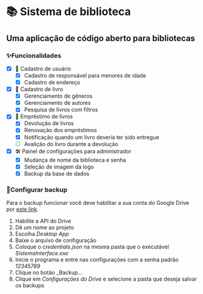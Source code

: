 # 📚 Sistema de biblioteca 
## Uma aplicação de código aberto para bibliotecas

### ✨Funcionalidades
- [x] 👥 Cadastro de usuário
  - [x] Cadastro de responsável para menores de idade
  - [x] Cadastro de endereço
- [x] 📖 Cadastro de livro
  - [x] Gerenciamento de gêneros
  - [x] Gerenciamento de autores
  - [x] Pesquisa de livros com filtros
- [x] 📅 Empréstimo de livros
  - [x] Devolução de livros
  - [x] Renovação dos empréstimos
  - [x] Notificação quando um livro deveria ter sido entregue
  - [ ] Avalição do livro durante a devolução
- [x] 🛠 Painel de configurações para administrador
  - [x] Mudança de nome da biblioteca e senha
  - [x] Seleção de imagem da logo
  - [x] Backup da base de dados
  
### 🔑Configurar backup
Para o backup funcionar você deve habilitar a sua conta do Google Drive por [este link](https://developers.google.com/drive/api/v3/quickstart/dotnet).

1. Habilite a API do Drive
2. Dê um nome ao projeto
3. Escolha _Desktop App_
4. Baixe o arquivo de configuração
5. Coloque o _credentials.json_ na mesma pasta que o executável _SistemaInterface.exe_
6. Inicie o programa e entre nas configurações com a senha padrão _12345789_
7. Clique no botão _Backup...
8. Clique em _Configurações do Drive_ e selecione a pasta que deseja salvar os backups